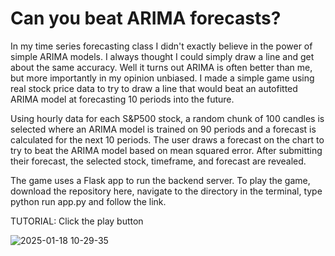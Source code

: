# Can you beat ARIMA forecasts?
In my time series forecasting class I didn't exactly believe in the power of simple ARIMA models. I always thought I could simply draw a line and get about the same accuracy. Well it turns out ARIMA is often better than me, but more importantly in my opinion unbiased. I made a simple game using real stock price data to try to draw a line that would beat an autofitted ARIMA model at forecasting 10 periods into the future.

Using hourly data for each S&P500 stock, a random chunk of 100 candles is selected where an ARIMA model is trained on 90 periods and a forecast is calculated for the next 10 periods. The user draws a forecast on the chart to try to beat the ARIMA model based on mean squared error. After submitting their forecast, the selected stock, timeframe, and forecast are revealed.

The game uses a Flask app to run the backend server. To play the game, download the repository here, navigate to the directory in the terminal, type python run app.py and follow the link.

TUTORIAL: Click the play button

![2025-01-18 10-29-35](https://github.com/user-attachments/assets/5f7abbb1-72dc-4a31-a2ff-d1eaf92ba1a7)
